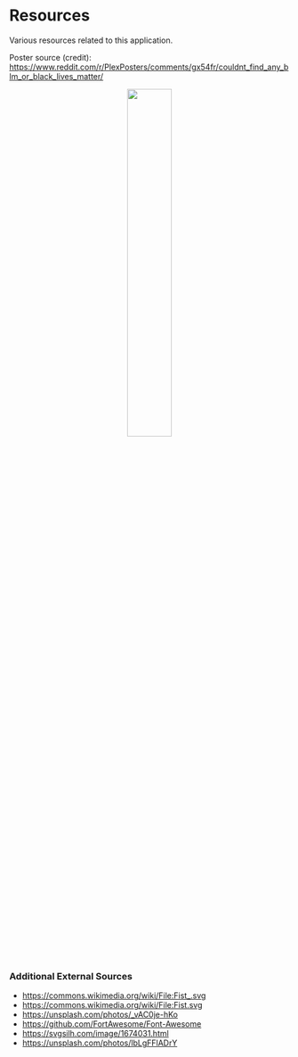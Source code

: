 # Resources

Various resources related to this application.

Poster source (credit): https://www.reddit.com/r/PlexPosters/comments/gx54fr/couldnt_find_any_blm_or_black_lives_matter/ 
<p align="center">
  <img src="https://raw.githubusercontent.com/amardeshbd/android-police-brutality-incidents/develop/resources/poster/github-repository-social-preview.png" width="40%">
</p>

### Additional External Sources
* https://commons.wikimedia.org/wiki/File:Fist_.svg
* https://commons.wikimedia.org/wiki/File:Fist.svg
* https://unsplash.com/photos/_vAC0je-hKo
* https://github.com/FortAwesome/Font-Awesome
* https://svgsilh.com/image/1674031.html
* https://unsplash.com/photos/lbLgFFlADrY
